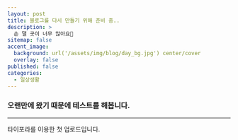```yaml
---
layout: post
title: 블로그를 다시 만들기 위해 준비 중..
description: >
  손 댈 곳이 너무 많아요🥹
sitemap: false
accent_image:
  background: url('/assets/img/blog/day_bg.jpg') center/cover
  overlay: false
published: false
categories:
  - 일상생활
---
```


### 오랜만에 왔기 때문에 테스트를 해봅니다.

---

타이포라를 이용한 첫 업로드입니다.
